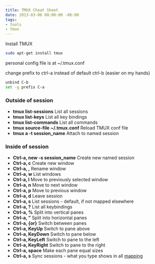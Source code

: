 ```yaml
---
title: TMUX Cheat Sheet
date: 2013-03-06 00:00:00 -06:00
tags:
- tools
- tmux
---
```


Install TMUX

```bash
sudo apt-get install tmux
```

personal config file is at ~/.tmux.conf

change prefix to ctrl-a instead of default ctrl-b (easier on my hands)

```bash
unbind C-b
set -g prefix C-a
```

### Outside of session

* **tmux list-sessions** List all sessions
* **tmux list-keys** List all key bindings
* **tmux list-commands** List all commands
* **tmux source-file ~/.tmux.conf** Reload TMUX conf file
* **tmux a -t session_name** Attach to named session

### Inside of session

* **Ctrl-a, new -s session_name** Create new named session
* **Ctrl-a, c** Create new window
* **Ctrl-a, ,** Rename window
* **Ctrl-a, w** List windows
* **Ctrl-a, l** Move to previously selected window
* **Ctrl-a, n** Move to next window
* **Ctrl-a, p** Move to previous window
* **Ctrl-a, d** Leave session
* **Ctrl-a, s** List sessions - default, if not mapped elsewhere
* **Ctrl-a, ?** List all keybindings
* **Ctrl-a, %** Split into vertical panes
* **Ctrl-a, ”** Split into horizontal panes
* **Ctrl-a, {or}** Switch between panes
* **Ctrl-a, KeyUp** Switch to pane above
* **Ctrl-a, KeyDown** Switch to pane below
* **Ctrl-a, KeyLeft** Switch to pane to the left
* **Ctrl-a, KeyRight** Switch to pane to the right  
* **Ctrl-a, space** Make each pane equal sizes
* **Ctrl-a, s** Sync sessions - what you type shows in all [mapping](https://github.com/jmeridth/dotfiles/blob/master/.tmux.conf#L13)
